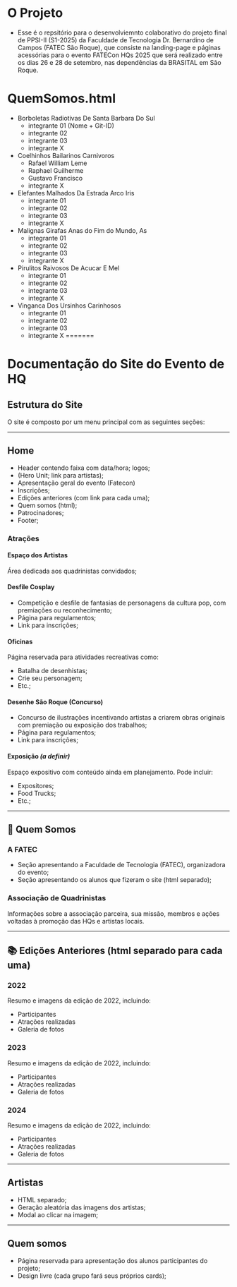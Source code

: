 # O Projeto
- Esse é o repsitório para o desenvolviemnto colaborativo do projeto final de PPSI-II (S1-2025) da Faculdade de Tecnologia Dr. Bernardino de Campos (FATEC São Roque), que consiste na landing-page e páginas acessórias para o evento FATECon HQs 2025 que será realizado entre os dias 26 e 28 de setembro, nas dependências da BRASITAL em São Roque.

# QuemSomos.html
- Borboletas Radiotivas De Santa Barbara Do Sul
    - integrante 01 (Nome + Git-ID)
    - integrante 02
    - integrante 03
    - integrante X
- Coelhinhos Bailarinos Carnivoros
    - Rafael William Leme
    - Raphael Guilherme
    - Gustavo Francisco
    - integrante X  
- Elefantes Malhados Da Estrada Arco Iris
    - integrante 01
    - integrante 02
    - integrante 03
    - integrante X
- Malignas Girafas Anas do Fim do Mundo, As
    - integrante 01
    - integrante 02
    - integrante 03
    - integrante X  
- Pirulitos Raivosos De Acucar E Mel
    - integrante 01
    - integrante 02
    - integrante 03
    - integrante X  
- Vinganca Dos Ursinhos Carinhosos
    - integrante 01
    - integrante 02
    - integrante 03
    - integrante X
=======
# Documentação do Site do Evento de HQ

## Estrutura do Site

O site é composto por um menu principal com as seguintes seções:

---

## Home

- Header contendo faixa com data/hora; logos; 
- (Hero Unit; link para artistas);
- Apresentação geral do evento (Fatecon)
- Inscrições;
- Edições anteriores (com link para cada uma);
- Quem somos (html);
- Patrocinadores;
- Footer;

### Atrações 

#### Espaço dos Artistas
Área dedicada aos quadrinistas convidados;

#### Desfile Cosplay
- Competição e desfile de fantasias de personagens da cultura pop, com premiações ou reconhecimento;
- Página para regulamentos;
- Link para inscrições;

#### Oficinas
Página reservada para atividades recreativas como:
- Batalha de desenhistas;
- Crie seu personagem;
- Etc.;

#### Desenhe São Roque (Concurso)
- Concurso de ilustrações incentivando artistas a criarem obras originais com premiação ou exposição dos trabalhos;
- Página para regulamentos;
- Link para inscrições;

#### Exposição *(a definir)*
Espaço expositivo com conteúdo ainda em planejamento. Pode incluir:
- Expositores;
- Food Trucks;
- Etc.;
---

## 👥 Quem Somos

### A FATEC
- Seção apresentando a Faculdade de Tecnologia (FATEC), organizadora do evento;
- Seção apresentando os alunos que fizeram o site (html separado);

### Associação de Quadrinistas
Informações sobre a associação parceira, sua missão, membros e ações voltadas à promoção das HQs e artistas locais.

---

## 📚 Edições Anteriores (html separado para cada uma)

### 2022
Resumo e imagens da edição de 2022, incluindo:
- Participantes
- Atrações realizadas
- Galeria de fotos

### 2023
Resumo e imagens da edição de 2022, incluindo:
- Participantes
- Atrações realizadas
- Galeria de fotos

### 2024
Resumo e imagens da edição de 2022, incluindo:
- Participantes
- Atrações realizadas
- Galeria de fotos

---

## Artistas

- HTML separado;
- Geração aleatória das imagens dos artistas;
- Modal ao clicar na imagem;

---

## Quem somos

- Página reservada para apresentação dos alunos participantes do projeto;
- Design livre (cada grupo fará seus próprios cards);
